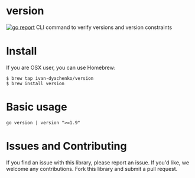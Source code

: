 # version
[![go report](https://goreportcard.com/badge/github.com/ivan-dyachenko/version)](https://goreportcard.com/report/github.com/ivan-dyachenko/version)
CLI command to verify versions and version constraints

# Install
If you are OSX user, you can use Homebrew:

```
$ brew tap ivan-dyachenko/version
$ brew install version
```

# Basic usage

```
go version | version ">=1.9"
```

# Issues and Contributing
If you find an issue with this library, please report an issue. If you'd like, we welcome any contributions. Fork this library and submit a pull request.
